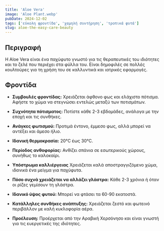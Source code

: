 ```yaml
---
title: 'Aloe Vera'
image: 'Aloe Plant.webp'
pubDate: 2024-12-02
tags: ['εύκολη φροντίδα', 'χαμηλή συντήρηση', 'τροπικά φυτά']
slug: aloe-the-easy-care-beauty
---
```



**Περιγραφή**
-------------
Η Aloe Vera είναι ένα παχύφυτο γνωστό για τις θεραπευτικές του ιδιότητες και το ζελέ που περιέχει στα φύλλα του. Είναι δημοφιλές σε πολλές κουλτούρες για τη χρήση του σε καλλυντικά και ιατρικές εφαρμογές.

**Φροντίδα**
------------

* **Συμβουλές φροντίδας:** 
  Χρειάζεται άφθονο φως και ελάχιστο πότισμα. Αφήστε το χώμα να στεγνώσει εντελώς μεταξύ των ποτισμάτων.

* **Συχνότητα πότισματος:** 
  Ποτίστε κάθε 2-3 εβδομάδες, ανάλογα με την εποχή και τις συνθήκες.

* **Ανάγκες φωτισμού:** 
  Προτιμά έντονο, έμμεσο φως, αλλά μπορεί να αντέξει και άμεσο ήλιο.

* **Ιδανική θερμοκρασία:** 
  20°C έως 30°C.

* **Περίοδος ανθοφορίας:**
  Ανθίζει σπάνια σε εσωτερικούς χώρους, συνήθως το καλοκαίρι.

* **Υπόστρωμα καλλιέργειας**
  Χρειάζεται καλά αποστραγγιζόμενο χώμα, ιδανικά ένα μείγμα για παχύφυτα.

* **Πόσο συχνά χρειάζεται να αλλάζει γλάστρα:** 
  Κάθε 2-3 χρόνια ή όταν οι ρίζες γεμίσουν τη γλάστρα.

* **Ιδανικό ύψος φυτού:** 
  Μπορεί να φτάσει τα 60-90 εκατοστά.

* **Κατάλληλες συνθήκες ανάπτυξης:** 
  Χρειάζεται ζεστό και φωτεινό περιβάλλον με καλή κυκλοφορία αέρα.

* **Προέλευση:**
  Προέρχεται από την Αραβική Χερσόνησο και είναι γνωστή για τις ευεργετικές της ιδιότητες.
